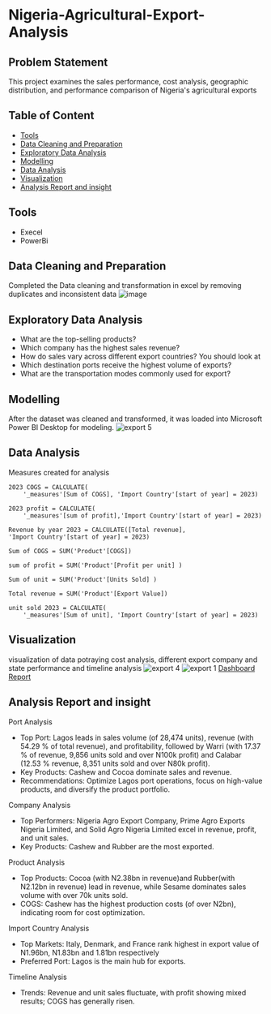 # Nigeria-Agricultural-Export-Analysis

## Problem Statement
  This project examines the sales performance, cost analysis, geographic distribution, and performance comparison of Nigeria's agricultural exports
  
## Table of Content
* [Tools](#tools)
* [Data Cleaning and Preparation](#data-cleaning-and-preparation)
* [Exploratory Data Analysis](#exploratory-data-analysis)
* [Modelling](#modelling)
* [Data Analysis](#data-analysis)
* [Visualization](#visualization)
* [Analysis Report and insight](#analysis-report-and-insight)

## Tools
* Execel
* PowerBi

## Data Cleaning and Preparation
Completed the Data cleaning and transformation in excel by removing duplicates and inconsistent data
![image](https://github.com/user-attachments/assets/b3725245-c932-45f7-bd70-4ef706e0eb2c)

## Exploratory Data Analysis
* What are the top-selling products?
* Which company has the highest sales revenue?
* How do sales vary across different export countries? You should look at
* Which destination ports receive the highest volume of exports?
* What are the transportation modes commonly used for export?

## Modelling
After the dataset was cleaned and transformed, it was loaded into Microsoft Power BI Desktop for modeling.
![export 5](https://github.com/user-attachments/assets/efade14e-053f-4381-8707-6f5a5e573043)

## Data Analysis
Measures created for analysis 
``` DAX
2023 COGS = CALCULATE(
    '_measures'[Sum of COGS], 'Import Country'[start of year] = 2023)

2023 profit = CALCULATE(
    '_measures'[sum of profit],'Import Country'[start of year] = 2023)

Revenue by year 2023 = CALCULATE([Total revenue],
'Import Country'[start of year] = 2023)

Sum of COGS = SUM('Product'[COGS])

sum of profit = SUM('Product'[Profit per unit] )

Sum of unit = SUM('Product'[Units Sold] )

Total revenue = SUM('Product'[Export Value])

unit sold 2023 = CALCULATE(
    '_measures'[Sum of unit], 'Import Country'[start of year] = 2023)
```

## Visualization
visualization of data potraying cost analysis, different export company and state performance and timeline analysis
![export 4](https://github.com/user-attachments/assets/092e98e2-c2e9-495d-bcb0-4ccafbaa1925)
![export 1](https://github.com/user-attachments/assets/49e01e0c-3ed2-453f-a304-37fe4063be12)
[Dashboard Report](https://app.powerbi.com/view?r=eyJrIjoiMmNiZjgyNjctYTc4YS00OWIzLWE2MDEtYzM2ZDJiYTRjZWRlIiwidCI6IjI2MTRhZTljLTQ2MmUtNDMyMi05MGE4LWRkMmNkYzYyM2ZjNiJ9)

## Analysis Report and insight

Port Analysis
 * Top Port: Lagos leads in sales volume (of 28,474 units), revenue (with 54.29 % of total revenue), and profitability, followed by Warri (with 17.37 % of revenue, 9,856 units sold and over N100k profit)  and Calabar (12.53 % revenue, 8,351 units sold and over N80k profit).
 * Key Products: Cashew and Cocoa dominate sales and revenue.
 * Recommendations: Optimize Lagos port operations, focus on high-value products, and diversify the product portfolio.
  
Company Analysis
 * Top Performers: Nigeria Agro Export Company, Prime Agro Exports Nigeria Limited, and Solid Agro Nigeria Limited excel in revenue, profit, and unit sales.
 * Key Products: Cashew and Rubber are the most exported.
  
Product Analysis
 * Top Products: Cocoa (with N2.38bn in revenue)and Rubber(with N2.12bn in revenue) lead in revenue, while Sesame dominates sales volume with over 70k units sold.
 * COGS: Cashew has the highest production costs (of over N2bn), indicating room for cost optimization.
  
Import Country Analysis
 * Top Markets: Italy, Denmark, and France rank highest in export value of N1.96bn, N1.83bn and 1.81bn respectively
 * Preferred Port: Lagos is the main hub for exports.

Timeline Analysis
 * Trends: Revenue and unit sales fluctuate, with profit showing mixed results; COGS has generally risen.
  
